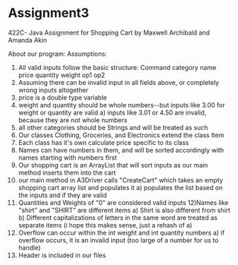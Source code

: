 # Assignment3
422C- Java Assignment for Shopping Cart by Maxwell Archibald and Amanda Akin

About our program: 
Assumptions: 
1) All valid inputs follow the basic structure: Command category name price quantity weight op1 op2
2) Assuming there can be invalid input in all fields above, or completely wrong inputs altogether
3) price is a double type variable
4) weight and quantity should be whole numbers--but inputs like 3.00 for weight or quantity are valid
    a) inputs like 3.01 or 4.50 are invalid, because they are not whole numbers
5) all other categories should be Strings and will be treated as such
6) Our classes Clothing, Groceries, and Electronics extend the class Item
7) Each class has it's own calculate price specific to its class
8) Names can have numbers in them, and will be sorted accordingly with names starting with numbers first
9) Our shopping cart is an ArrayList that will sort inputs as our main method inserts them into the cart
10) our main method in A3Driver calls "CreateCart" which takes an empty shopping cart array list and populates it 
    a) populates the list based on the inputs and if they are valid
11) Quantities and Weights of "0" are considered valid inputs
12)Names like "shirt" and "SHIRT" are different items
  a) Shirt is also different from shirt
  b) Different capitalizations of letters in the same word are treated as separate items (i hope this makes sense, just a rehash of a)
13) Overflow can occur within the int weight and int quantity numbers 
    a) if overflow occurs, it is an invalid input (too large of a number for us to handle)
14) Header is included in our files

